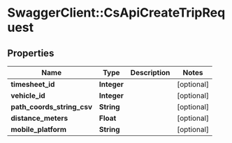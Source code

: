 # SwaggerClient::CsApiCreateTripRequest

## Properties
Name | Type | Description | Notes
------------ | ------------- | ------------- | -------------
**timesheet_id** | **Integer** |  | [optional] 
**vehicle_id** | **Integer** |  | [optional] 
**path_coords_string_csv** | **String** |  | [optional] 
**distance_meters** | **Float** |  | [optional] 
**mobile_platform** | **String** |  | [optional] 


